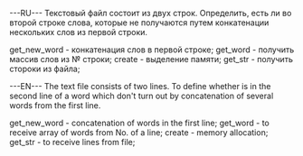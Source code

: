 ---RU---
Текстовый файл состоит из двух строк. Определить, есть ли во второй строке слова, которые не получаются путем конкатенации нескольких слов из первой строки.

get_new_word -  конкатенация слов в первой строке;
get_word -  получить массив слов из № строки;
create - выделение памяти;
get_str - получить стороки из файла;

---EN---
The text file consists of two lines. To define whether is in the second line of a word which don't turn out by concatenation of several words from the first line.

get_new_word - concatenation of words in the first line;
get_word - to receive array of words from No. of a line;
create - memory allocation;
get_str - to receive lines from file;  